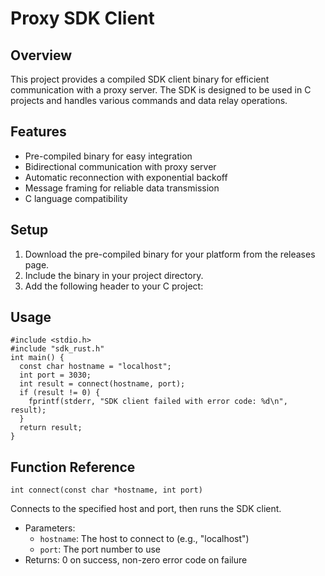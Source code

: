 # Proxy SDK Client

## Overview

This project provides a compiled SDK client binary for efficient communication with a proxy server. The SDK is designed to be used in C projects and handles various commands and data relay operations.

## Features

- Pre-compiled binary for easy integration
- Bidirectional communication with proxy server
- Automatic reconnection with exponential backoff
- Message framing for reliable data transmission
- C language compatibility

## Setup

1. Download the pre-compiled binary for your platform from the releases page.
2. Include the binary in your project directory.
3. Add the following header to your C project:

## Usage
```
#include <stdio.h>
#include "sdk_rust.h"
int main() {
  const char hostname = "localhost";
  int port = 3030;
  int result = connect(hostname, port);
  if (result != 0) {
    fprintf(stderr, "SDK client failed with error code: %d\n", result);
  }
  return result;
}
```

## Function Reference

`int connect(const char *hostname, int port)`

Connects to the specified host and port, then runs the SDK client.

- Parameters:
  - `hostname`: The host to connect to (e.g., "localhost")
  - `port`: The port number to use
- Returns: 0 on success, non-zero error code on failure
